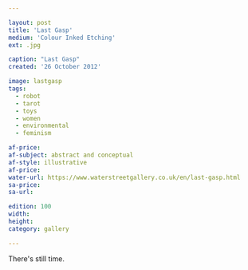 ```yaml
---

layout: post
title: 'Last Gasp'
medium: 'Colour Inked Etching'
ext: .jpg

caption: "Last Gasp"
created: '26 October 2012'

image: lastgasp
tags:
  - robot
  - tarot
  - toys
  - women
  - environmental
  - feminism

af-price:
af-subject: abstract and conceptual
af-style: illustrative
af-price:
water-url: https://www.waterstreetgallery.co.uk/en/last-gasp.html
sa-price:
sa-url: 

edition: 100
width:
height:
category: gallery

---
```


There's still time.
